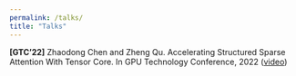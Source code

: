 ```yaml
---
permalink: /talks/
title: "Talks"
---
```


**[GTC’22]** Zhaodong Chen and Zheng Qu. Accelerating Structured Sparse Attention With Tensor Core. In GPU Technology Conference, 2022 ([video](https://www.nvidia.com/en-us/on-demand/session/gtcspring22-s41150/))